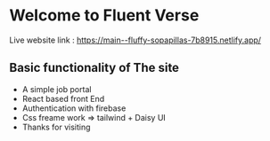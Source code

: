 
# Welcome to Fluent Verse

Live website link : https://main--fluffy-sopapillas-7b8915.netlify.app/

## Basic functionality of The site
 * A simple job portal 
 * React based front End 
 * Authentication with firebase
 * Css freame work => tailwind + Daisy UI
 * Thanks for visiting
